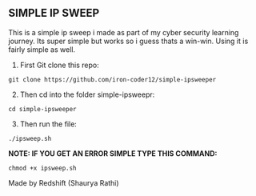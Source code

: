 ## SIMPLE IP SWEEP

This is a simple ip sweep i made as part of my cyber security learning journey. Its super simple but works so i guess thats a win-win. Using it is fairly simple as well.

1. First Git clone this repo:
```
git clone https://github.com/iron-coder12/simple-ipsweeper
```
2. Then cd into the folder simple-ipsweepr:
```
cd simple-ipsweeper
```
3. Then run the file:
```
./ipsweep.sh
```

**NOTE: IF YOU GET AN ERROR SIMPLE TYPE THIS COMMAND:**
```
chmod +x ipsweep.sh
```

Made by Redshift (Shaurya Rathi)
